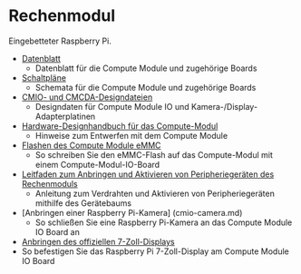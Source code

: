 # Rechenmodul

Eingebetteter Raspberry Pi.

- [Datenblatt](datasheet.md)
    - Datenblatt für die Compute Module und zugehörige Boards
- [Schaltpläne](schematics.md)
    - Schemata für die Compute Module und zugehörige Boards
- [CMIO- und CMCDA-Designdateien](designfiles.md)
    - Designdaten für Compute Module IO und Kamera-/Display-Adapterplatinen
- [Hardware-Designhandbuch für das Compute-Modul](cm-designguide.md)
    - Hinweise zum Entwerfen mit dem Compute Module
- [Flashen des Compute Module eMMC](cm-emmc-flashing.md)
    - So schreiben Sie den eMMC-Flash auf das Compute-Modul mit einem Compute-Modul-IO-Board
- [Leitfaden zum Anbringen und Aktivieren von Peripheriegeräten des Rechenmoduls](cm-peri-sw-guide.md)
    - Anleitung zum Verdrahten und Aktivieren von Peripheriegeräten mithilfe des Gerätebaums
- [Anbringen einer Raspberry Pi-Kamera] (cmio-camera.md)
    - So schließen Sie eine Raspberry Pi-Kamera an das Compute Module IO Board an
- [Anbringen des offiziellen 7-Zoll-Displays](cmio-display.md)
- So befestigen Sie das Raspberry Pi 7-Zoll-Display am Compute Module IO Board